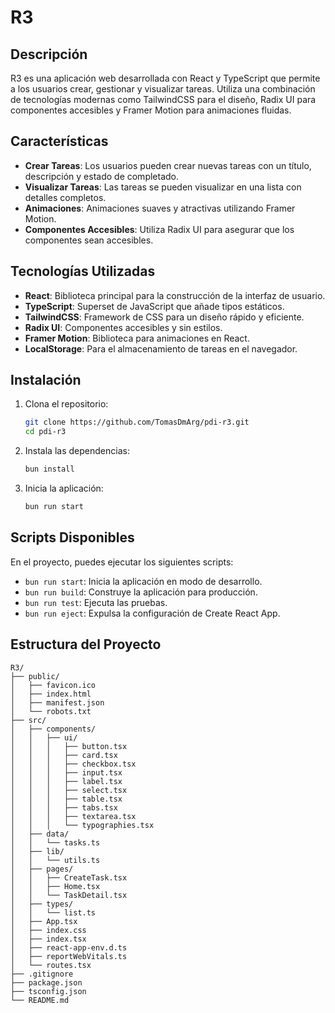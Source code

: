 # R3

## Descripción

R3 es una aplicación web desarrollada con React y TypeScript que permite a los usuarios crear, gestionar y visualizar tareas. Utiliza una combinación de tecnologías modernas como TailwindCSS para el diseño, Radix UI para componentes accesibles y Framer Motion para animaciones fluidas.

## Características

- **Crear Tareas**: Los usuarios pueden crear nuevas tareas con un título, descripción y estado de completado.
- **Visualizar Tareas**: Las tareas se pueden visualizar en una lista con detalles completos.
- **Animaciones**: Animaciones suaves y atractivas utilizando Framer Motion.
- **Componentes Accesibles**: Utiliza Radix UI para asegurar que los componentes sean accesibles.

## Tecnologías Utilizadas

- **React**: Biblioteca principal para la construcción de la interfaz de usuario.
- **TypeScript**: Superset de JavaScript que añade tipos estáticos.
- **TailwindCSS**: Framework de CSS para un diseño rápido y eficiente.
- **Radix UI**: Componentes accesibles y sin estilos.
- **Framer Motion**: Biblioteca para animaciones en React.
- **LocalStorage**: Para el almacenamiento de tareas en el navegador.

## Instalación

1. Clona el repositorio:
    ```bash
    git clone https://github.com/TomasDmArg/pdi-r3.git
    cd pdi-r3
    ```

2. Instala las dependencias:
    ```bash
    bun install
    ```

3. Inicia la aplicación:
    ```bash
    bun run start
    ```

## Scripts Disponibles

En el proyecto, puedes ejecutar los siguientes scripts:

- `bun run start`: Inicia la aplicación en modo de desarrollo.
- `bun run build`: Construye la aplicación para producción.
- `bun run test`: Ejecuta las pruebas.
- `bun run eject`: Expulsa la configuración de Create React App.

## Estructura del Proyecto

```plaintext
R3/
├── public/
│   ├── favicon.ico
│   ├── index.html
│   ├── manifest.json
│   └── robots.txt
├── src/
│   ├── components/
│   │   ├── ui/
│   │   │   ├── button.tsx
│   │   │   ├── card.tsx
│   │   │   ├── checkbox.tsx
│   │   │   ├── input.tsx
│   │   │   ├── label.tsx
│   │   │   ├── select.tsx
│   │   │   ├── table.tsx
│   │   │   ├── tabs.tsx
│   │   │   ├── textarea.tsx
│   │   │   └── typographies.tsx
│   ├── data/
│   │   └── tasks.ts
│   ├── lib/
│   │   └── utils.ts
│   ├── pages/
│   │   ├── CreateTask.tsx
│   │   ├── Home.tsx
│   │   └── TaskDetail.tsx
│   ├── types/
│   │   └── list.ts
│   ├── App.tsx
│   ├── index.css
│   ├── index.tsx
│   ├── react-app-env.d.ts
│   ├── reportWebVitals.ts
│   └── routes.tsx
├── .gitignore
├── package.json
├── tsconfig.json
└── README.md
```
